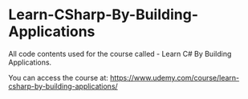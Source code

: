 # Learn-CSharp-By-Building-Applications

All code contents used for the course called - Learn C# By Building Applications.

You can access the course at: https://www.udemy.com/course/learn-csharp-by-building-applications/
